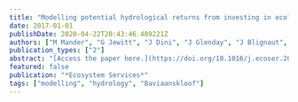 ```yaml
---
title: "Modelling potential hydrological returns from investing in ecological infrastructure: Case studies from the Baviaanskloof-Tsitsikamma and uMngeni catchments, South Africa"
date: 2017-01-01
publishDate: 2020-04-22T20:43:46.489221Z
authors: ["M Mander", "G Jewitt", "J Dini", "J Glenday", "J Blignaut", " others"]
publication_types: ["2"]
abstract: "[Access the paper here.](https://doi.org/10.1016/j.ecoser.2017.03.003) A shortage of water currently threatens the development of the South African economy and the well-being of its people. Climate change, land degradation and an inherently semi-arid, variable climate are making it increasingly difficult for water service providers to deliver sufficient quantity and quality of water to meet escalating demand. Investments in ecological infrastructure are seldom considered as a way of augmenting water supplies and improving water quality over the long-term. However, hydrological modelling shows that protecting and rehabilitating ecological infrastructure could generate meaningful gains in water quantity in two important South African water supply systems, the Baviaanskloof-Tsitsikamma and uMngeni catchments. The costs of such interventions, as estimated using resource economic techniques, are within the same order of magnitude as built infrastructure solutions. Investments in ecological infrastructure can also have a considerable range of other benefits. These findings make a compelling case for large-scale investment in the rehabilitation and protection of ecological infrastructure, which can be a cost-effective option for achieving water resource planning objectives. The types of rehabilitation activities planned would depend on the needs of local water users. Associated long-term monitoring and research would further improve knowledge of these systems, and provide support for the modelled results."
featured: false
publication: "*Ecosystem Services*"
tags: ["modelling", "hydrology", "Baviaanskloof"]
---
```


